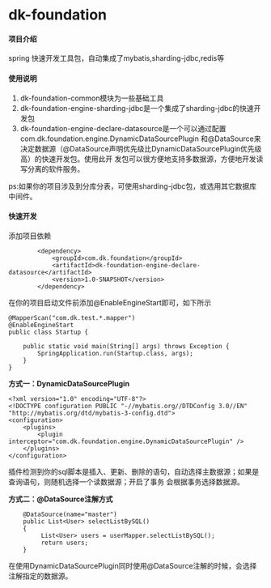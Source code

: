 # dk-foundation

#### 项目介绍
spring 快速开发工具包，自动集成了mybatis,sharding-jdbc,redis等

#### 使用说明

1. dk-foundation-common模块为一些基础工具
2. dk-foundation-engine-sharding-jdbc是一个集成了sharding-jdbc的快速开发包
3. dk-foundation-engine-declare-datasource是一个可以通过配置com.dk.foundation.engine.DynamicDataSourcePlugin
   和@DataSource来决定数据源（@DataSource声明优先级比DynamicDataSourcePlugin优先级高）的快速开发包。使用此开
   发包可以很方便地支持多数据源，方便地开发读写分离的软件服务。

ps:如果你的项目涉及到分库分表，可使用sharding-jdbc包，或选用其它数据库中间件。

#### 快速开发   

添加项目依赖
```
		<dependency>
            <groupId>com.dk.foundation</groupId>
            <artifactId>dk-foundation-engine-declare-datasource</artifactId>
            <version>1.0-SNAPSHOT</version>
        </dependency>
```

在你的项目启动文件前添加@EnableEngineStart即可，如下所示

```
@MapperScan("com.dk.test.*.mapper")
@EnableEngineStart
public class Startup {

    public static void main(String[] args) throws Exception {
        SpringApplication.run(Startup.class, args);
    }
}
```

**方式一：DynamicDataSourcePlugin** 
```
<?xml version="1.0" encoding="UTF-8"?>
<!DOCTYPE configuration PUBLIC "-//mybatis.org//DTDConfig 3.0//EN" "http://mybatis.org/dtd/mybatis-3-config.dtd">
<configuration>
    <plugins>
        <plugin interceptor="com.dk.foundation.engine.DynamicDataSourcePlugin" />
    </plugins>
</configuration>
```
插件检测到你的sql脚本是插入、更新、删除的语句，自动选择主数据源；如果是查询语句，则随机选择一个读数据源；开启了事务
会根据事务选择数据源。

**方式二：@DataSource注解方式** 
```
    @DataSource(name="master")
    public List<User> selectListBySQL()
    {
         List<User> users = userMapper.selectListBySQL();
         return users;
    }
```
在使用DynamicDataSourcePlugin同时使用@DataSource注解的时候，会选择注解指定的数据源。